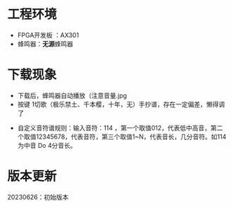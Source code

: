 # 工程环境

+ FPGA开发板 ：AX301
+ 蜂鸣器：**无源**蜂鸣器



# 下载现象

- 下载后，蜂鸣器自动播放（注意音量.jpg
- 按键 1切歌（极乐禁土、千本樱，十年，无）手抄谱，存在一定偏差，懒得调了



+ 自定义音符谱规则：输入音符：114 ，第一个取值012，代表低中高音，第二个取值12345678，代表音符，第三个取值1~N，代表音长，几分音符。如114为中音 Do 4分音长。

# 版本更新

20230626：初始版本
